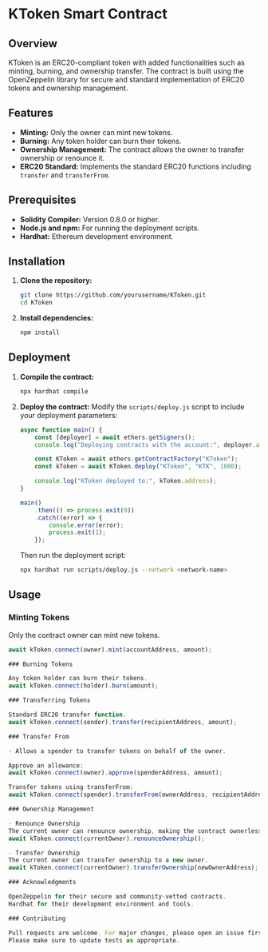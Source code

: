 # KToken Smart Contract

## Overview

KToken is an ERC20-compliant token with added functionalities such as minting, burning, and ownership transfer. The contract is built using the OpenZeppelin library for secure and standard implementation of ERC20 tokens and ownership management.

## Features

- **Minting:** Only the owner can mint new tokens.
- **Burning:** Any token holder can burn their tokens.
- **Ownership Management:** The contract allows the owner to transfer ownership or renounce it.
- **ERC20 Standard:** Implements the standard ERC20 functions including `transfer` and `transferFrom`.

## Prerequisites

- **Solidity Compiler:** Version 0.8.0 or higher.
- **Node.js and npm:** For running the deployment scripts.
- **Hardhat:** Ethereum development environment.

## Installation

1. **Clone the repository:**
    ```bash
    git clone https://github.com/yourusername/KToken.git
    cd KToken
    ```

2. **Install dependencies:**
    ```bash
    npm install
    ```

## Deployment

1. **Compile the contract:**
    ```bash
    npx hardhat compile
    ```

2. **Deploy the contract:**
    Modify the `scripts/deploy.js` script to include your deployment parameters:
    ```javascript
    async function main() {
        const [deployer] = await ethers.getSigners();
        console.log("Deploying contracts with the account:", deployer.address);

        const KToken = await ethers.getContractFactory("KToken");
        const kToken = await KToken.deploy("KToken", "KTK", 1000);

        console.log("KToken deployed to:", kToken.address);
    }

    main()
        .then(() => process.exit(0))
        .catch((error) => {
            console.error(error);
            process.exit(1);
        });
    ```

    Then run the deployment script:
    ```bash
    npx hardhat run scripts/deploy.js --network <network-name>
    ```

## Usage

### Minting Tokens

Only the contract owner can mint new tokens.

```javascript
await kToken.connect(owner).mint(accountAddress, amount);

### Burning Tokens

Any token holder can burn their tokens.
await kToken.connect(holder).burn(amount);

### Transferring Tokens

Standard ERC20 transfer function.
await kToken.connect(sender).transfer(recipientAddress, amount);

### Transfer From

- Allows a spender to transfer tokens on behalf of the owner.

Approve an allowance:
await kToken.connect(owner).approve(spenderAddress, amount);

Transfer tokens using transferFrom:
await kToken.connect(spender).transferFrom(ownerAddress, recipientAddress, amount);

### Ownership Management

- Renounce Ownership
The current owner can renounce ownership, making the contract ownerless.
await kToken.connect(currentOwner).renounceOwnership();

- Transfer Ownership
The current owner can transfer ownership to a new owner.
await kToken.connect(currentOwner).transferOwnership(newOwnerAddress);

### Acknowledgments

OpenZeppelin for their secure and community-vetted contracts.
Hardhat for their development environment and tools.

### Contributing

Pull requests are welcome. For major changes, please open an issue first to discuss what you would like to change.
Please make sure to update tests as appropriate.

